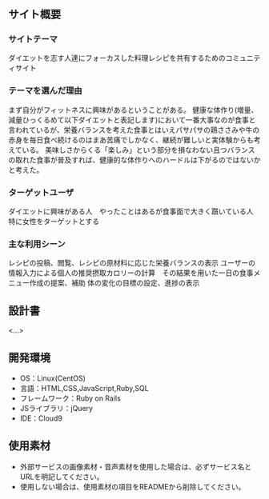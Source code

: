 # <be better recipes>

## サイト概要
### サイトテーマ
ダイエットを志す人達にフォーカスした料理レシピを共有するためのコミュニティサイト

### テーマを選んだ理由
まず自分がフィットネスに興味があるということがある。
健康な体作り(増量、減量ひっくるめて以下ダイエットと表記します)において一番大事なのが食事と言われているが、栄養バランスを考えた食事とはいえパサパサの鶏ささみや牛の赤身を毎日食べ続けるのはまあ苦痛でしかなく、継続が難しいと実体験からも考えている。
美味しさからくる「楽しみ」という部分を損なわない且つバランスの取れた食事が普及すれば、健康的な体作りへのハードルは下がるのではないかと考えた。


### ターゲットユーザ
ダイエットに興味がある人　やったことはあるが食事面で大きく躓いている人 特に女性をターゲットとする

### 主な利用シーン
レシピの投稿、閲覧、レシピの原材料に応じた栄養バランスの表示
ユーザーの情報入力による個人の推奨摂取カロリーの計算　その結果を用いた一日の食事メニュー作成の提案、補助
体の変化の目標の設定、進捗の表示

## 設計書
<...>

## 開発環境
- OS：Linux(CentOS)
- 言語：HTML,CSS,JavaScript,Ruby,SQL
- フレームワーク：Ruby on Rails
- JSライブラリ：jQuery
- IDE：Cloud9

## 使用素材
- 外部サービスの画像素材・音声素材を使用した場合は、必ずサービス名とURLを明記してください。
- 使用しない場合は、使用素材の項目をREADMEから削除してください。